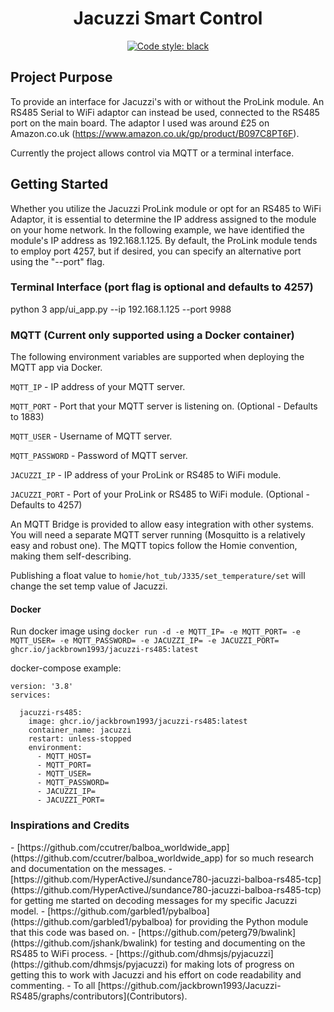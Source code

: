 <h1 align="center">Jacuzzi Smart Control</h1>

<p align="center">
<a href="https://github.com/psf/black"><img alt="Code style: black" src="https://img.shields.io/badge/code%20style-black-000000.svg"></a>
</p>

<h2>Project Purpose</h2>

To provide an interface for Jacuzzi's with or without the ProLink module. An RS485 Serial to WiFi adaptor can instead be used, connected to the RS485 port on the main board. The adaptor I used was around £25 on Amazon.co.uk (https://www.amazon.co.uk/gp/product/B097C8PT6F).

Currently the project allows control via MQTT or a terminal interface.

<h2>Getting Started</h2>

Whether you utilize the Jacuzzi ProLink module or opt for an RS485 to WiFi Adaptor, it is essential to determine the IP address assigned to the module on your home network. In the following example, we have identified the module's IP address as 192.168.1.125. By default, the ProLink module tends to employ port 4257, but if desired, you can specify an alternative port using the "--port" flag.

<h3>Terminal Interface (port flag is optional and defaults to 4257)</h3>

python 3 app/ui_app.py --ip 192.168.1.125 --port 9988

<h3>MQTT (Current only supported using a Docker container)</h3>

The following environment variables are supported when deploying the MQTT app via Docker.

`MQTT_IP` - IP address of your MQTT server.

`MQTT_PORT` - Port that your MQTT server is listening on. (Optional - Defaults to 1883)

`MQTT_USER` - Username of MQTT server.

`MQTT_PASSWORD` - Password of MQTT server.

`JACUZZI_IP` - IP address of your ProLink or RS485 to WiFi module.

`JACUZZI_PORT` - Port of your ProLink or RS485 to WiFi module. (Optional - Defaults to 4257)

An MQTT Bridge is provided to allow easy integration with other systems. You will need a separate MQTT server running (Mosquitto is a relatively easy and robust one). The MQTT topics follow the Homie convention, making them self-describing.

Publishing a float value to ```homie/hot_tub/J335/set_temperature/set``` will change the set temp value of Jacuzzi.

<h4>Docker</h4>

Run docker image using ```docker run -d -e MQTT_IP= -e MQTT_PORT= -e MQTT_USER= -e MQTT_PASSWORD= -e JACUZZI_IP= -e JACUZZI_PORT= ghcr.io/jackbrown1993/jacuzzi-rs485:latest```

docker-compose example:

```
version: '3.8'
services:

  jacuzzi-rs485:
    image: ghcr.io/jackbrown1993/jacuzzi-rs485:latest
    container_name: jacuzzi
    restart: unless-stopped
    environment:
      - MQTT_HOST=
      - MQTT_PORT=
      - MQTT_USER=
      - MQTT_PASSWORD=
      - JACUZZI_IP=
      - JACUZZI_PORT=
```

<h3>Inspirations and Credits</h3>
- [https://github.com/ccutrer/balboa_worldwide_app](https://github.com/ccutrer/balboa_worldwide_app) for so much research and documentation on the messages.
- [https://github.com/HyperActiveJ/sundance780-jacuzzi-balboa-rs485-tcp](https://github.com/HyperActiveJ/sundance780-jacuzzi-balboa-rs485-tcp) for getting me started on decoding messages for my specific Jacuzzi model.
- [https://github.com/garbled1/pybalboa](https://github.com/garbled1/pybalboa) for providing the Python module that this code was based on.
- [https://github.com/peterg79/bwalink](https://github.com/jshank/bwalink) for testing and documenting on the RS485 to WiFi process.
- [https://github.com/dhmsjs/pyjacuzzi](https://github.com/dhmsjs/pyjacuzzi) for making lots of progress on getting this to work with Jacuzzi and his effort on code readability and commenting.
- To all [https://github.com/jackbrown1993/Jacuzzi-RS485/graphs/contributors](Contributors).